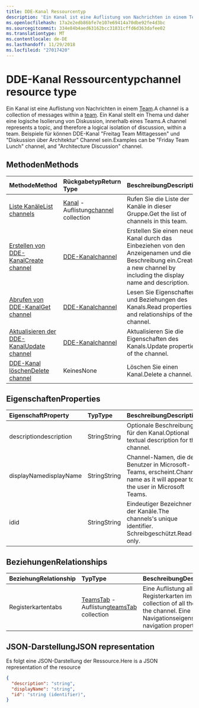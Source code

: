 ```yaml
---
title: DDE-Kanal Ressourcentyp
description: 'Ein Kanal ist eine Auflistung von Nachrichten in einem Team. '
ms.openlocfilehash: 17a2e2edb86bfe7e107e69414a70dbe92fe4d3bc
ms.sourcegitcommit: 334e84b4aed63162bcc31831cffd6d363dafee02
ms.translationtype: MT
ms.contentlocale: de-DE
ms.lasthandoff: 11/29/2018
ms.locfileid: "27017420"
---
```

# <a name="channel-resource-type"></a><span data-ttu-id="b59fe-103">DDE-Kanal Ressourcentyp</span><span class="sxs-lookup"><span data-stu-id="b59fe-103">channel resource type</span></span>



<span data-ttu-id="b59fe-104">Ein Kanal ist eine Auflistung von Nachrichten in einem [Team](../resources/team.md).</span><span class="sxs-lookup"><span data-stu-id="b59fe-104">A channel is a collection of messages within a [team](../resources/team.md).</span></span> <span data-ttu-id="b59fe-105">Ein Kanal stellt ein Thema und daher eine logische Isolierung von Diskussion, innerhalb eines Teams.</span><span class="sxs-lookup"><span data-stu-id="b59fe-105">A channel represents a topic, and therefore a logical isolation of discussion, within a team.</span></span> <span data-ttu-id="b59fe-106">Beispiele für können DDE-Kanal "Freitag Team Mittagessen" und "Diskussion über Architektur" Channel sein.</span><span class="sxs-lookup"><span data-stu-id="b59fe-106">Examples can be "Friday Team Lunch" channel, and "Architecture Discussion" channel.</span></span>


## <a name="methods"></a><span data-ttu-id="b59fe-107">Methoden</span><span class="sxs-lookup"><span data-stu-id="b59fe-107">Methods</span></span>

| <span data-ttu-id="b59fe-108">Methode</span><span class="sxs-lookup"><span data-stu-id="b59fe-108">Method</span></span>       | <span data-ttu-id="b59fe-109">Rückgabetyp</span><span class="sxs-lookup"><span data-stu-id="b59fe-109">Return Type</span></span>  |<span data-ttu-id="b59fe-110">Beschreibung</span><span class="sxs-lookup"><span data-stu-id="b59fe-110">Description</span></span>|
|:---------------|:--------|:----------|
|[<span data-ttu-id="b59fe-111">Liste Kanäle</span><span class="sxs-lookup"><span data-stu-id="b59fe-111">List channels</span></span>](../api/channel-list.md) | <span data-ttu-id="b59fe-112">[Kanal](channel.md) -Auflistung</span><span class="sxs-lookup"><span data-stu-id="b59fe-112">[channel](channel.md) collection</span></span> | <span data-ttu-id="b59fe-113">Rufen Sie die Liste der Kanäle in dieser Gruppe.</span><span class="sxs-lookup"><span data-stu-id="b59fe-113">Get the list of channels in this team.</span></span>|
|[<span data-ttu-id="b59fe-114">Erstellen von DDE-Kanal</span><span class="sxs-lookup"><span data-stu-id="b59fe-114">Create channel</span></span>](../api/channel-post.md) | [<span data-ttu-id="b59fe-115">DDE-Kanal</span><span class="sxs-lookup"><span data-stu-id="b59fe-115">channel</span></span>](channel.md) | <span data-ttu-id="b59fe-116">Erstellen Sie einen neuen Kanal durch das Einbeziehen von den Anzeigenamen und die Beschreibung ein.</span><span class="sxs-lookup"><span data-stu-id="b59fe-116">Create a new channel by including the display name and description.</span></span>|
|[<span data-ttu-id="b59fe-117">Abrufen von DDE-Kanal</span><span class="sxs-lookup"><span data-stu-id="b59fe-117">Get channel</span></span>](../api/channel-get.md) | [<span data-ttu-id="b59fe-118">DDE-Kanal</span><span class="sxs-lookup"><span data-stu-id="b59fe-118">channel</span></span>](channel.md) | <span data-ttu-id="b59fe-119">Lesen Sie Eigenschaften und Beziehungen des Kanals.</span><span class="sxs-lookup"><span data-stu-id="b59fe-119">Read properties and relationships of the channel.</span></span>|
|[<span data-ttu-id="b59fe-120">Aktualisieren der DDE-Kanal</span><span class="sxs-lookup"><span data-stu-id="b59fe-120">Update channel</span></span>](../api/channel-patch.md) | [<span data-ttu-id="b59fe-121">DDE-Kanal</span><span class="sxs-lookup"><span data-stu-id="b59fe-121">channel</span></span>](channel.md) | <span data-ttu-id="b59fe-122">Aktualisieren Sie die Eigenschaften des Kanals.</span><span class="sxs-lookup"><span data-stu-id="b59fe-122">Update properties of the channel.</span></span>|
|[<span data-ttu-id="b59fe-123">DDE-Kanal löschen</span><span class="sxs-lookup"><span data-stu-id="b59fe-123">Delete channel</span></span>](../api/channel-delete.md) | <span data-ttu-id="b59fe-124">Keines</span><span class="sxs-lookup"><span data-stu-id="b59fe-124">None</span></span> | <span data-ttu-id="b59fe-125">Löschen Sie einen Kanal.</span><span class="sxs-lookup"><span data-stu-id="b59fe-125">Delete a channel.</span></span>|

## <a name="properties"></a><span data-ttu-id="b59fe-126">Eigenschaften</span><span class="sxs-lookup"><span data-stu-id="b59fe-126">Properties</span></span>
| <span data-ttu-id="b59fe-127">Eigenschaft</span><span class="sxs-lookup"><span data-stu-id="b59fe-127">Property</span></span>     | <span data-ttu-id="b59fe-128">Typ</span><span class="sxs-lookup"><span data-stu-id="b59fe-128">Type</span></span>   |<span data-ttu-id="b59fe-129">Beschreibung</span><span class="sxs-lookup"><span data-stu-id="b59fe-129">Description</span></span>|
|:---------------|:--------|:----------|
|<span data-ttu-id="b59fe-130">description</span><span class="sxs-lookup"><span data-stu-id="b59fe-130">description</span></span>|<span data-ttu-id="b59fe-131">String</span><span class="sxs-lookup"><span data-stu-id="b59fe-131">String</span></span>|<span data-ttu-id="b59fe-132">Optionale Beschreibung für den Kanal.</span><span class="sxs-lookup"><span data-stu-id="b59fe-132">Optional textual description for the channel.</span></span>|
|<span data-ttu-id="b59fe-133">displayName</span><span class="sxs-lookup"><span data-stu-id="b59fe-133">displayName</span></span>|<span data-ttu-id="b59fe-134">String</span><span class="sxs-lookup"><span data-stu-id="b59fe-134">String</span></span>|<span data-ttu-id="b59fe-135">Channel-Namen, die dem Benutzer in Microsoft-Teams, erscheint.</span><span class="sxs-lookup"><span data-stu-id="b59fe-135">Channel name as it will appear to the user in Microsoft Teams.</span></span>|
|<span data-ttu-id="b59fe-136">id</span><span class="sxs-lookup"><span data-stu-id="b59fe-136">id</span></span>|<span data-ttu-id="b59fe-137">String</span><span class="sxs-lookup"><span data-stu-id="b59fe-137">String</span></span>|<span data-ttu-id="b59fe-138">Eindeutiger Bezeichner der Kanäle.</span><span class="sxs-lookup"><span data-stu-id="b59fe-138">The channels's unique identifier.</span></span> <span data-ttu-id="b59fe-139">Schreibgeschützt.</span><span class="sxs-lookup"><span data-stu-id="b59fe-139">Read-only.</span></span>|

## <a name="relationships"></a><span data-ttu-id="b59fe-140">Beziehungen</span><span class="sxs-lookup"><span data-stu-id="b59fe-140">Relationships</span></span>
| <span data-ttu-id="b59fe-141">Beziehung</span><span class="sxs-lookup"><span data-stu-id="b59fe-141">Relationship</span></span> | <span data-ttu-id="b59fe-142">Typ</span><span class="sxs-lookup"><span data-stu-id="b59fe-142">Type</span></span>   |<span data-ttu-id="b59fe-143">Beschreibung</span><span class="sxs-lookup"><span data-stu-id="b59fe-143">Description</span></span>|
|:---------------|:--------|:----------|
|<span data-ttu-id="b59fe-144">Registerkarten</span><span class="sxs-lookup"><span data-stu-id="b59fe-144">tabs</span></span>|<span data-ttu-id="b59fe-145">[TeamsTab](../resources/teamstab.md) -Auflistung</span><span class="sxs-lookup"><span data-stu-id="b59fe-145">[teamsTab](../resources/teamstab.md) collection</span></span>|<span data-ttu-id="b59fe-146">Eine Auflistung aller Registerkarten im Kanal.</span><span class="sxs-lookup"><span data-stu-id="b59fe-146">A collection of all the tabs in the channel.</span></span> <span data-ttu-id="b59fe-147">Eine Navigationseigenschaft.</span><span class="sxs-lookup"><span data-stu-id="b59fe-147">A navigation property.</span></span>|


## <a name="json-representation"></a><span data-ttu-id="b59fe-148">JSON-Darstellung</span><span class="sxs-lookup"><span data-stu-id="b59fe-148">JSON representation</span></span>

<span data-ttu-id="b59fe-149">Es folgt eine JSON-Darstellung der Ressource.</span><span class="sxs-lookup"><span data-stu-id="b59fe-149">Here is a JSON representation of the resource</span></span>

<!-- {
  "blockType": "resource",
  "optionalProperties": [
    "chatthreads"
  ],
  "keyProperty": "id",
  "@odata.type": "microsoft.graph.channel"
}-->

```json
{
  "description": "string",
  "displayName": "string",
  "id": "string (identifier)",
}

```


<!-- uuid: 8fcb5dbc-d5aa-4681-8e31-b001d5168d79
2015-10-25 14:57:30 UTC -->
<!-- {
  "type": "#page.annotation",
  "description": "channel resource",
  "keywords": "",
  "section": "documentation",
  "tocPath": ""
}-->
